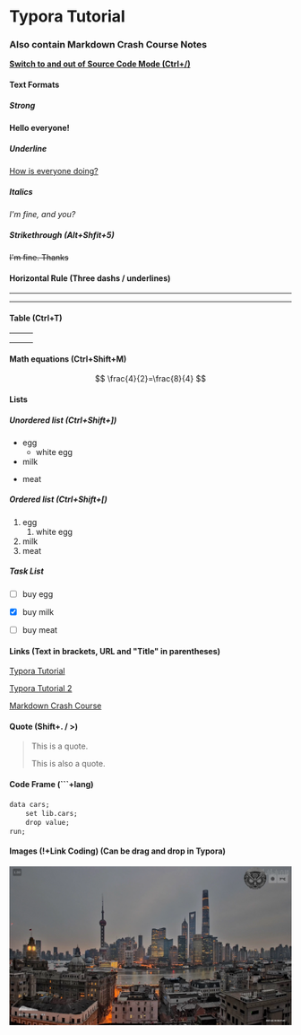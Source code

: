 # Typora Tutorial

### Also contain Markdown Crash Course Notes



<u>**Switch to and out of Source Code Mode (Ctrl+/)**</u>



#### Text Formats

##### Strong

**Hello everyone!**

##### Underline

<u>How is everyone doing?</u>

##### Italics

*I'm fine, and you?*

##### Strikethrough (Alt+Shfit+5)

~~I'm fine. Thanks~~



#### Horizontal Rule (Three dashs / underlines)

---

___



#### Table (Ctrl+T)

|      |      |      |
| ---- | ---- | ---- |
|      |      |      |
|      |      |      |
|      |      |      |



#### Math equations (Ctrl+Shift+M)

$$
\frac{4}{2}=\frac{8}{4}
$$



#### Lists

##### Unordered list (Ctrl+Shift+])

* egg
  * white egg
* milk

- meat

##### Ordered list (Ctrl+Shift+[)
1. egg
   1. white egg
2. milk
3. meat

##### Task List 

- [ ] buy egg
- [x] buy milk
- [ ] buy meat


#### Links (Text in brackets, URL and "Title" in parentheses)

[Typora Tutorial](https://www.youtube.com/watch?v=yigIbd54CU4&t=3s "This is a title")

[Typora Tutorial 2](https://www.youtube.com/watch?v=Yq6u6Z1yuco "Lol")

[Markdown Crash Course](https://www.youtube.com/watch?v=HUBNt18RFbo "Markdown Crash Course")



#### Quote (Shift+. / >)

> This is a quote.
>
> This is also a quote.



#### Code Frame (```+lang)

```SAS
data cars;
	set lib.cars;
	drop value;
run;
```



#### Images (!+Link Coding) (Can be drag and drop in Typora)

![Shanghai Sunrise](Shanghai%20Sunrise.png "Shanghai Sunrise")
